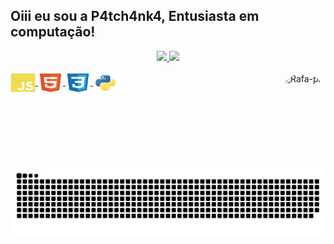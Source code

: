 ## Oiii eu sou a P4tch4nk4, Entusiasta em computação!
<div align="center">
  <a href="https://github.com/P4tch4nk4">
  <img height="180em" src="https://github-readme-stats.vercel.app/api?username=P4tch4nk4&show_icons=true&theme=dark&include_all_commits=true&count_private=true"/>
  <img height="180em" src="https://github-readme-stats.vercel.app/api/top-langs/?username=P4tch4nk4&layout=compact&langs_count=7&theme=dark"/>
</div>

<div style="display: inline_block"><br>
  <img align="center" alt="Rafa-Js" height="30" width="40" src="https://raw.githubusercontent.com/devicons/devicon/master/icons/javascript/javascript-plain.svg">
  <img align="center" alt="Rafa-HTML" height="30" width="40" src="https://raw.githubusercontent.com/devicons/devicon/master/icons/html5/html5-original.svg">
  <img align="center" alt="Rafa-CSS" height="30" width="40" src="https://raw.githubusercontent.com/devicons/devicon/master/icons/css3/css3-original.svg">
  <img align="center" alt="Rafa-Python" height="30" width="40" src="https://raw.githubusercontent.com/devicons/devicon/master/icons/python/python-original.svg">
  <img align="right" alt="Rafa-pic" height="150" style="border-radius:50px;" src="https://i.imgur.com/ayzGJjX.gif">
</div>
  
  ##
  
  ![Snake animation](https://github.com/P4tch4nk4/P4tch4nk4/blob/output/github-contribution-grid-snake.svg)
